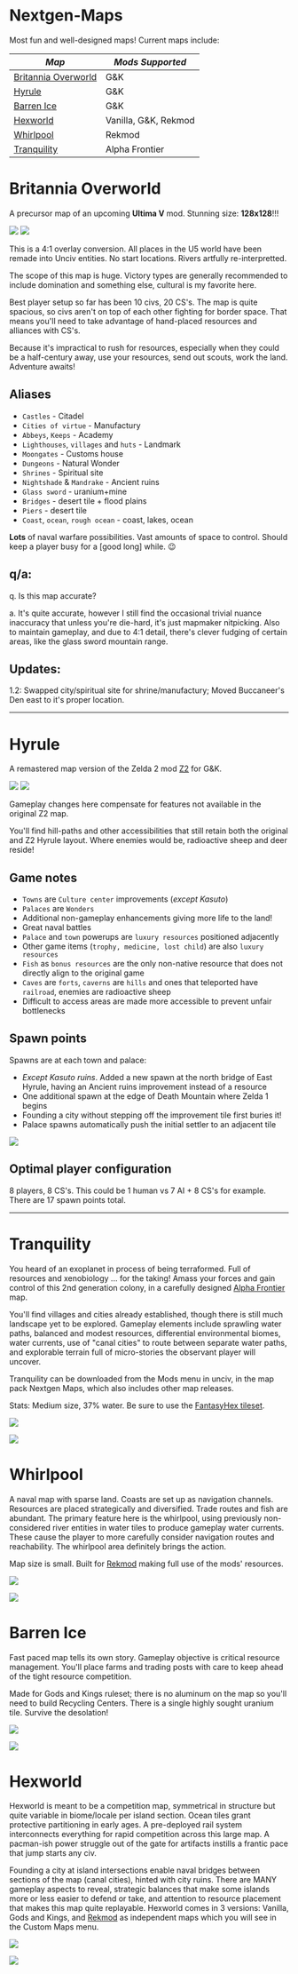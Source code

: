 # Nextgen-Maps
Most fun and well-designed maps! Current maps include:

| _Map_ | _Mods Supported_ |
| --- | --- |
| [Britannia Overworld](./#Britannia%20Overworld) | G&K |
| [Hyrule](Hyrule) | G&K |
| [Barren Ice](./Barren%20Ice) | G&K |
| [Hexworld](Hexworld) | Vanilla, G&K, Rekmod |
| [Whirlpool](Whirlpool) | Rekmod |
| [Tranquility](Tranquility) | Alpha Frontier |

# Britannia Overworld

A precursor map of an upcoming **Ultima V** mod. Stunning size: **128x128**!!!

![](https://github.com/hackedpassword/Unciv-Assets/blob/main/Images/Nextgen-Maps/Britannia%20Overworld%20G%26K.png)
![](https://github.com/hackedpassword/Unciv-Assets/blob/main/Images/Nextgen-Maps/Britannia%20Overworld%20G%26K%20map1.png)

This is a 4:1 overlay conversion. All places in the U5 world have been remade into Unciv entities. No start locations. Rivers artfully re-interpretted.

The scope of this map is huge. Victory types are generally recommended to include domination and something else, cultural is my favorite here.

Best player setup so far has been 10 civs, 20 CS's. The map is quite spacious, so civs aren't on top of each other fighting for border space. That means you'll need to take advantage of hand-placed resources and alliances with CS's.

Because it's impractical to rush for resources, especially when they could be a half-century away, use your resources, send out scouts, work the land. Adventure awaits!

## Aliases
- `Castles` - Citadel
- `Cities of virtue` - Manufactury
- `Abbeys`, `Keeps` - Academy
- `Lighthouses`, `villages` and `huts` - Landmark
- `Moongates` - Customs house
- `Dungeons` - Natural Wonder 
- `Shrines` - Spiritual site
- `Nightshade` & `Mandrake` - Ancient ruins
- `Glass sword` - uranium+mine
- `Bridges` - desert tile + flood plains 
- `Piers` - desert tile 
- `Coast`, `ocean`, `rough ocean` - coast, lakes, ocean

**Lots** of naval warfare possibilities. Vast amounts of space to control. Should keep a player busy for a [good long] while. 😉

## q/a:

q. Is this map accurate?

a. It's quite accurate, however I still find the occasional trivial nuance inaccuracy that unless you're die-hard, it's just mapmaker nitpicking. Also to maintain gameplay, and due to 4:1 detail, there's clever fudging of certain areas, like the glass sword mountain range.

## Updates:

1.2: Swapped city/spiritual site for shrine/manufactury; Moved Buccaneer's Den east to it's proper location.

---

# Hyrule

A remastered map version of the Zelda 2 mod [Z2](https://github.com/hackedpassword/Z2) for G&K.

![](https://github.com/hackedpassword/Unciv-Assets/blob/main/Images/Nextgen-Maps/Hyrule%20base.jpg)
![](https://raw.githubusercontent.com/hackedpassword/Unciv-Assets/main/Images/Nextgen-Maps/Screenshot_20240316_163346.jpg)

Gameplay changes here compensate for features not available in the original Z2 map. 

You'll find hill-paths and other accessibilities that still retain both the original and Z2 Hyrule layout. Where enemies would be, radioactive sheep and deer reside!

## Game notes
- `Towns` are `Culture center` improvements (_except Kasuto_)
- `Palaces` are `Wonders`
- Additional non-gameplay enhancements giving more life to the land!
- Great naval battles
- `Palace` and `town` powerups are `luxury resources` positioned adjacently
- Other game items (`trophy, medicine, lost child`) are also `luxury resources`
- `Fish` as `bonus resources` are the only non-native resource that does not directly align to the original game
- `Caves` are `forts`, `caverns` are `hills` and ones that teleported have `railroad`, enemies are radioactive sheep
- Difficult to access areas are made more accessible to prevent unfair bottlenecks

## Spawn points
Spawns are at each town and palace:
- _Except Kasuto ruins_. Added a new spawn at the north bridge of East Hyrule, having an Ancient ruins improvement instead of a resource
- One additional spawn at the edge of Death Mountain where Zelda 1 begins
- Founding a city without stepping off the improvement tile first buries it!
- Palace spawns automatically push the initial settler to an adjacent tile

![](https://github.com/hackedpassword/Unciv-Assets/blob/main/Images/Nextgen-Maps/Hyrule-preview.png)

## Optimal player configuration
8 players, 8 CS's. This could be 1 human vs 7 AI + 8 CS's for example. There are 17 spawn points total.

---

# Tranquility

You heard of an exoplanet in process of being terraformed. Full of resources and xenobiology ... for the taking! Amass your forces and gain control of this 2nd generation colony, in a carefully designed [Alpha Frontier](https://github.com/carriontrooper/Alpha-Frontier) map.

You'll find villages and cities already established, though there is still much landscape yet to be explored. Gameplay elements include sprawling water paths, balanced and modest resources, differential environmental biomes, water currents, use of "canal cities" to route between separate water paths, and explorable terrain full of micro-stories the observant player will uncover.

Tranquility can be downloaded from the Mods menu in unciv, in the map pack Nextgen Maps, which also includes other map releases.

Stats: Medium size, 37% water. Be sure to use the [FantasyHex tileset](https://github.com/carriontrooper/Alpha-Frontier/tree/main/Images/TileSets/FantasyHex).

![](https://github.com/hackedpassword/Unciv-Assets/blob/main/Images/Nextgen-Maps/Tranquility_map.jpg)

![](https://github.com/hackedpassword/Unciv-Assets/blob/main/Images/Nextgen-Maps/Tranquility_action.jpg)

# Whirlpool

A naval map with sparse land. Coasts are set up as navigation channels. Resources are placed strategically and diversified. Trade routes and fish are abundant. The primary feature here is the whirlpool, using previously non-considered river entities in water tiles to produce gameplay water currents. These cause the player to more carefully consider navigation routes and reachability. The whirlpool area definitely brings the action.

Map size is small. Built for [Rekmod](https://github.com/ravignir/RekMOD) making full use of the mods' resources.

![](https://github.com/hackedpassword/Unciv-Assets/blob/main/Images/Nextgen-Maps/Whirlpool_map.jpg)

![](https://github.com/hackedpassword/Unciv-Assets/blob/main/Images/Nextgen-Maps/Whirlpool_action.jpg)

# Barren Ice

Fast paced map tells its own story. Gameplay objective is critical resource management. You'll place farms and trading posts with care to keep ahead of the tight resource competition.

Made for Gods and Kings ruleset; there is no aluminum on the map so you'll need to build Recycling Centers. There is a single highly sought uranium tile. Survive the desolation!

![](https://github.com/hackedpassword/Unciv-Assets/blob/main/Images/Nextgen-Maps/Barren_Ice_map.jpg)

![](https://github.com/hackedpassword/Unciv-Assets/blob/main/Images/Nextgen-Maps/Barren_Ice_action.jpg)

# Hexworld

Hexworld is meant to be a competition map, symmetrical in structure but quite variable in biome/locale per island section. Ocean tiles grant protective partitioning in early ages. A pre-deployed rail system interconnects everything for rapid competition across this large map. A pacman-ish power struggle out of the gate for artifacts instills a frantic pace that jump starts any civ.

Founding a city at island intersections enable naval bridges between sections of the map (canal cities), hinted with city ruins. There are MANY gameplay aspects to reveal, strategic balances that make some islands more or less easier to defend or take, and attention to resource placement that makes this map quite replayable. Hexworld comes in 3 versions: Vanilla, Gods and Kings, and [Rekmod](https://github.com/ravignir/RekMOD) as independent maps which you will see in the Custom Maps menu.

![](https://github.com/hackedpassword/Unciv-Assets/blob/main/Images/Nextgen-Maps/Hexworld_map.jpg)

![](https://github.com/hackedpassword/Unciv-Assets/blob/main/Images/Nextgen-Maps/Hexworld_action.jpg)

